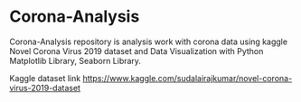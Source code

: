 # Corona-Analysis
 Corona-Analysis repository is analysis work with corona data using kaggle Novel Corona Virus 2019 dataset and Data Visualization with Python Matplotlib Library, Seaborn Library.
 
 Kaggle dataset link
https://www.kaggle.com/sudalairajkumar/novel-corona-virus-2019-dataset

